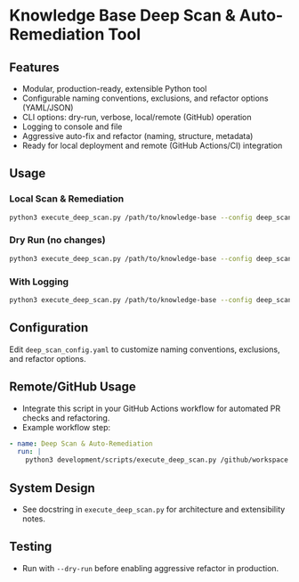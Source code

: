 # Knowledge Base Deep Scan & Auto-Remediation Tool

## Features
- Modular, production-ready, extensible Python tool
- Configurable naming conventions, exclusions, and refactor options (YAML/JSON)
- CLI options: dry-run, verbose, local/remote (GitHub) operation
- Logging to console and file
- Aggressive auto-fix and refactor (naming, structure, metadata)
- Ready for local deployment and remote (GitHub Actions/CI) integration

## Usage

### Local Scan & Remediation
```bash
python3 execute_deep_scan.py /path/to/knowledge-base --config deep_scan_config.yaml --verbose
```

### Dry Run (no changes)
```bash
python3 execute_deep_scan.py /path/to/knowledge-base --config deep_scan_config.yaml --dry-run --verbose
```

### With Logging
```bash
python3 execute_deep_scan.py /path/to/knowledge-base --config deep_scan_config.yaml --log scan.log
```

## Configuration
Edit `deep_scan_config.yaml` to customize naming conventions, exclusions, and refactor options.

## Remote/GitHub Usage
- Integrate this script in your GitHub Actions workflow for automated PR checks and refactoring.
- Example workflow step:
```yaml
- name: Deep Scan & Auto-Remediation
  run: |
    python3 development/scripts/execute_deep_scan.py /github/workspace --config development/scripts/deep_scan_config.yaml --dry-run
```

## System Design
- See docstring in `execute_deep_scan.py` for architecture and extensibility notes.

## Testing
- Run with `--dry-run` before enabling aggressive refactor in production.
